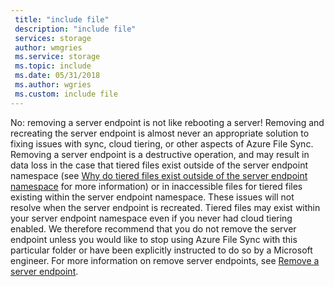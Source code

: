 ```yaml
---
 title: "include file"
 description: "include file"
 services: storage
 author: wmgries
 ms.service: storage
 ms.topic: include
 ms.date: 05/31/2018
 ms.author: wgries
 ms.custom: include file
---
```

No: removing a server endpoint is not like rebooting a server! Removing and recreating the server endpoint is almost never an appropriate solution to fixing issues with sync, cloud tiering, or other aspects of Azure File Sync. Removing a server endpoint is a destructive operation, and may result in data loss in the case that tiered files exist outside of the server endpoint namespace (see [Why do tiered files exist outside of the server endpoint namespace](../articles/storage/files/storage-files-faq.md#afs-tiered-files-out-of-endpoint) for more information) or in inaccessible files for tiered files existing within the server endpoint namespace. These issues will not resolve when the server endpoint is recreated. Tiered files may exist within your server endpoint namespace even if you never had cloud tiering enabled. We therefore recommend that you do not remove the server endpoint unless you would like to stop using Azure File Sync with this particular folder or have been explicitly instructed to do so by a Microsoft engineer. For more information on remove server endpoints, see [Remove a server endpoint](../articles/storage/files/storage-sync-files-server-endpoint.md#remove-a-server-endpoint).    